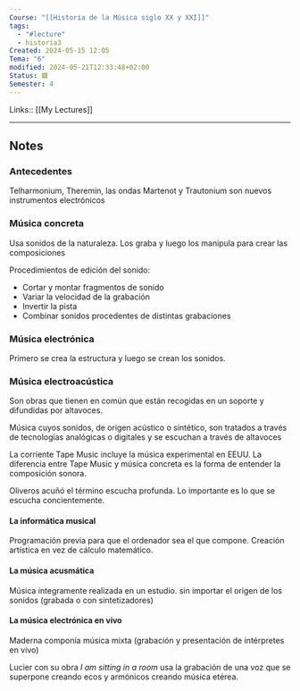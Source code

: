 ```yaml
---
Course: "[[Historia de la Música siglo XX y XXI]]"
tags:
  - "#lecture"
  - historia3
Created: 2024-05-15 12:05
Tema: "6"
modified: 2024-05-21T12:33:48+02:00
Status: 🟥
Semester: 4
---
```

Links:: [[My Lectures]]
___

## Notes

### Antecedentes

Telharmonium, Theremin, las ondas Martenot y Trautonium son nuevos instrumentos electrónicos

### Música concreta

Usa sonidos de la naturaleza. Los graba y luego los manipula para crear las composiciones

Procedimientos de edición del sonido:
- Cortar y montar fragmentos de sonido
- Variar la velocidad de la grabación
- Invertir la pista
- Combinar sonidos procedentes de distintas grabaciones

### Música electrónica

Primero se crea la estructura y luego se crean los sonidos.

### Música electroacústica

Son obras que tienen en común que están recogidas en un soporte y difundidas por altavoces.

Música cuyos sonidos, de origen acústico o sintético, son tratados a través de tecnologías analógicas o digitales y se escuchan a través de altavoces

La corriente Tape Music incluye la música experimental en EEUU. La diferencia entre Tape Music y música concreta es la forma de entender la composición sonora.

Oliveros acuñó el término escucha profunda. Lo importante es lo que se escucha concientemente.

#### La informática musical

Programación previa para que el ordenador sea el que compone. Creación artística en vez de cálculo matemático.

#### La música acusmática

Música integramente realizada en un estudio. sin importar el origen de los sonidos (grabada o con sintetizadores)

#### La música electrónica en vivo

Maderna componía música mixta (grabación y presentación de intérpretes en vivo)

Lucier con su obra *I am sitting in a room* usa la grabación de una voz que se superpone creando ecos y armónicos creando música etérea.




































